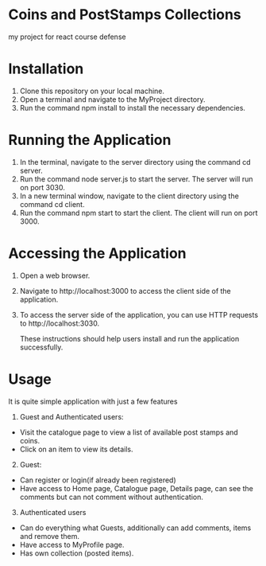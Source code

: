 # Coins and PostStamps Collections

my project for react course defense

# Installation

1. Clone this repository on your local machine.
2. Open a terminal and navigate to the MyProject directory.
3. Run the command npm install to install the necessary dependencies.

# Running the Application

1. In the terminal, navigate to the server directory using the command cd server.
2. Run the command node server.js to start the server. The server will run on port 3030.
3. In a new terminal window, navigate to the client directory using the command cd client.
4. Run the command npm start to start the client. The client will run on port 3000.

# Accessing the Application

1. Open a web browser.
2. Navigate to http://localhost:3000 to access the client side of the application.
3. To access the server side of the application, you can use HTTP requests to http://localhost:3030.

   These instructions should help users install and run the application successfully.

# Usage

It is quite simple application with just a few features

1. Guest and Authenticated users:

- Visit the catalogue page to view a list of available post stamps and coins.
- Click on an item to view its details.

2. Guest:

- Can register or login(if already been registered)
- Have access to Home page, Catalogue page, Details page, can see the comments but can not comment without authentication.

3. Authenticated users

- Can do everything what Guests, additionally can add comments, items and remove them.
- Have access to MyProfile page.
- Has own collection (posted items).
